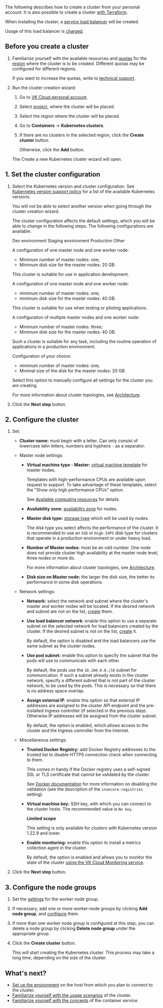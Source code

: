 The following describes how to create a cluster from your personal account. It is also possible to create a cluster [with Terraform](../create-terraform/).

<warn>

When installing the cluster, a [service load balancer](/en/networks/vnet/concepts/load-balancer#types-of-load-balancers) will be created.

Usage of this load balancer is [charged](/en/networks/vnet/tariffs).

</warn>

## Before you create a cluster

1. Familiarize yourself with the available resources and [quotas](../../../../account/concepts/quotasandlimits/) for the [region](../../../../account/concepts/regions/) where the cluster is to be created. Different quotas may be configured for different regions.

   If you want to increase the quotas, write to [technical support](../../../../../../contacts).

1. Run the cluster creation wizard:

   1. Go to [VK Cloud personal account](https://mcs.mail.ru/app/).
   1. Select [project](../../../../account/concepts/projects), where the cluster will be placed.
   1. Select the region where the cluster will be placed.
   1. Go to **Containers** → **Kubernetes clusters**.
   1. If there are no clusters in the selected region, click the **Create cluster** button.

      Otherwise, click the **Add** button.

   The Create a new Kubernetes cluster wizard will open.

## 1. Set the cluster configuration

1. Select the Kubernetes version and cluster configuration. See [Kubernetes version support policy](../../../concepts/versions/version-support) for a list of the available Kubernetes versions.

   You will not be able to select another version when going through the cluster creation wizard.

   The cluster configuration affects the default settings, which you will be able to change in the following steps. The following configurations are available:

   <tabs>
   <tablist>
   <tab>Dev environment</tab>
   <tab>Staging environment</tab>
   <tab>Production</tab>
   <tab>Other</tab>
   </tablist>
   <tabpanel>

   A configuration of one master node and one worker node:

   - Minimum number of master nodes: one;
   - Minimum disk size for the master nodes: 20 GB.

   This cluster is suitable for use in application development.

   </tabpanel>
   <tabpanel>

   A configuration of one master node and one worker node:

   - minimum number of master nodes: one;
   - minimum disk size for the master nodes: 40 GB.

   This cluster is suitable for use when testing or piloting applications.

   </tabpanel>
   <tabpanel>

   A configuration of multiple master nodes and one worker node:

   - Minimum number of master nodes: three;
   - Minimum disk size for the master nodes: 40 GB.

   Such a cluster is suitable for any task, including the routine operation of applications in a production environment.

   </tabpanel>
   <tabpanel>

   Configuration of your choice:

   - minimum number of master nodes: one;
   - Minimal size of the disk for the master nodes: 20 GB.

   Select this option to manually configure all settings for the cluster you are creating.

   </tabpanel>
   </tabs>

   For more information about cluster topologies, see [Architecture](../../../concepts/architecture#cluster-topologies).

1. Click the **Next step** button.

## 2. Configure the cluster

1. Set:

   - **Cluster name:** must begin with a letter. Can only consist of lowercase latin letters, numbers and hyphens `-` as a separator.

   - Master node settings:

     - **Virtual machine type - Master:** [virtual machine template](../../../concepts/flavors#configuration-templates) for master nodes.

       Templates with high-performance CPUs are available upon request to support. To take advantage of these templates, select the "Show only high performance CPUs" option.

       See [Available computing resources](../../../concepts/flavors#configuration-templates) for details.

     - **Availability zone:** [availability zone](../../../../account/concepts/regions) for nodes.
     - **Master disk type:** [storage type](../../../concepts/storage#supported-vk-cloud-storage-types) which will be used by nodes.

       <warn>

       The disk type you select affects the performance of the cluster. It is recommended to use an `SSD` or `High-IOPS` disk type for clusters that operate in a production environment or under heavy load.

       </warn>

     - **Number of Master nodes:** must be an odd number. One node does not provide cluster high availability at the master node level, three nodes or more do.

       For more information about cluster topologies, see [Architecture](../../../concepts/architecture#cluster-topologies).

     - **Disk size on Master node:** the larger the disk size, the better its performance in some disk operations.

   - Network settings:

     - **Network:** select the network and subnet where the cluster's master and worker nodes will be located. If the desired network and subnet are not on the list, [create](../../../../../networks/vnet/networks/create-net) them.

     - **Use load balancer network**: enable this option to use a separate subnet on the selected network for load balancers created by the cluster. If the desired subnet is not on the list, [create](../../../../../networks/vnet/networks/create-net#subnetting) it.

       By default, the option is disabled and the load balancers use the same subnet as the cluster nodes.

     - **Use pod subnet:** enable this option to specify the subnet that the pods will use to communicate with each other.

       By default, the pods use the `10.100.0.0./16` subnet for communication. If such a subnet already exists in the cluster network, specify a different subnet that is not part of the cluster network, to be used by the pods. This is necessary so that there is no address space overlap.

     - **Assign external IP**: enable this option so that external IP addresses are assigned to the cluster API endpoint and the pre-installed Ingress controller (if selected in the previous step). Otherwise IP addresses will be assigned from the cluster subnet.

       By default, the option is enabled, which allows access to the cluster and the Ingress controller from the Internet.

   - Miscellaneous settings:

     - **Trusted Docker Registry:** add Docker Registry addresses to the trusted list to disable HTTPS connection check when connecting to them.

       This comes in handy if the Docker registry uses a self-signed SSL or TLS certificate that cannot be validated by the cluster.

       See [Docker documentation](https://docs.docker.com/registry/insecure/#deploy-a-plain-http-registry) for more information on disabling the validation (see the description of the `insecure-registries` setting).

     - **Virtual machine key:** SSH key, with which you can connect to the cluster hosts. The recommended value is `No key`.

       <info>

       **Limited scope**

       This setting is only available for clusters with Kubernetes version 1.22.9 and lower.

       </info>

     - **Enable monitoring:** enable this option to install a metrics collection agent in the cluster.

       By default, the option is enabled and allows you to monitor the state of the cluster [using the VK Cloud Monitoring service](../../../../../manage/monitoring/monitoring-start/mon-setup-new).

1. Click the **Next step** button.

## 3. Configure the node groups

1. Set the [settings](../../helpers/node-group-settings/) for the worker node group.

1. If necessary, add one or more worker-node groups by clicking **Add node group**, and [configure](../../helpers/node-group-settings/) them.

1. If more than one worker node group is configured at this step, you can delete a node group by clicking **Delete node group** under the appropriate group.

1. Click the **Create cluster** button.

   This will start creating the Kubernetes cluster. This process may take a long time, depending on the size of the cluster.

## What's next?

- [Set up the environment](../../../connect/) on the host from which you plan to connect to the cluster.
- [Familiarize yourself with the usage scenarios](../../../use-cases/) of the cluster.
- [Familiarize yourself with the concepts](../../../concepts/) of the container service.

